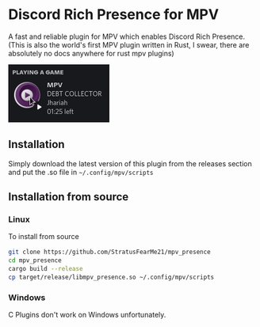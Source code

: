 # Discord Rich Presence for MPV

A fast and reliable plugin for MPV which enables Discord Rich Presence. (This is also the world's first MPV plugin written in Rust, I swear, there are absolutely no docs anywhere for rust mpv plugins)

![demo](demo.png)

## Installation

Simply download the latest version of this plugin from the releases section and put the .so file in `~/.config/mpv/scripts`

## Installation from source

### Linux

To install from source

```bash
git clone https://github.com/StratusFearMe21/mpv_presence
cd mpv_presence
cargo build --release
cp target/release/libmpv_presence.so ~/.config/mpv/scripts
```

### Windows

C Plugins don't work on Windows unfortunately.
